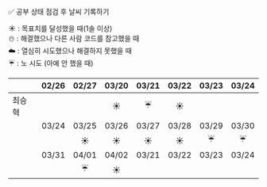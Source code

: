 ✅ 공부 상태 점검 후 날씨 기록하기

☀️ : 목표치를 달성했을 때(1솔 이상)  
☃️ : 해결했으나 다른 사람 코드를 참고했을 때  
☁️ : 열심히 시도했으나 해결하지 못했을 때  
☔ : 노 시도 (아예 안 했을 때)  

|      | 02/26 | 02/27 | 03/20 | 03/21 | 03/22 | 03/23 | 03/24 |
|------|:-----:|:-----:|:-----:|:-----:|:-----:|:-----:|:-----:|
| 최승혁 |    |        |    ☀️  |    ☔    |   ☀️   |      |      |
|      | 03/24 | 03/25 | 03/26 | 03/27 | 03/28 | 03/29 | 03/30 |
|      |  | ☀️     |  ☀️    |   ☀️   |   ☀️   |    ☔  |  ☔    |
|      | 03/31 | 04/01 | 04/02 | 03/21 | 03/22 | 03/23 | 03/24 |
|      |  | ☔     |    ☀️  |      |      |      |      |
